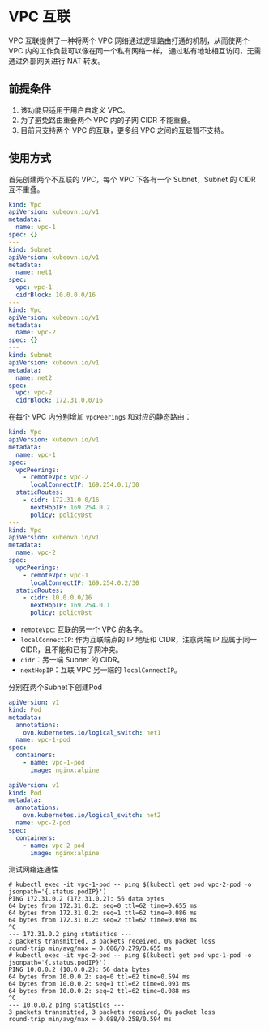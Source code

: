 # VPC 互联

VPC 互联提供了一种将两个 VPC 网络通过逻辑路由打通的机制，从而使两个 VPC 内的工作负载可以像在同一个私有网络一样，
通过私有地址相互访问，无需通过外部网关进行 NAT 转发。

## 前提条件
1. 该功能只适用于用户自定义 VPC。
2. 为了避免路由重叠两个 VPC 内的子网 CIDR 不能重叠。
3. 目前只支持两个 VPC 的互联，更多组 VPC 之间的互联暂不支持。

## 使用方式

首先创建两个不互联的 VPC，每个 VPC 下各有一个 Subnet，Subnet 的 CIDR 互不重叠。

```yaml
kind: Vpc
apiVersion: kubeovn.io/v1
metadata:
  name: vpc-1
spec: {}
---
kind: Subnet
apiVersion: kubeovn.io/v1
metadata:
  name: net1
spec:
  vpc: vpc-1
  cidrBlock: 10.0.0.0/16
---
kind: Vpc
apiVersion: kubeovn.io/v1
metadata:
  name: vpc-2
spec: {}
---
kind: Subnet
apiVersion: kubeovn.io/v1
metadata:
  name: net2
spec:
  vpc: vpc-2
  cidrBlock: 172.31.0.0/16
```

在每个 VPC 内分别增加 `vpcPeerings` 和对应的静态路由：

```yaml
kind: Vpc
apiVersion: kubeovn.io/v1
metadata:
  name: vpc-1
spec: 
  vpcPeerings:
    - remoteVpc: vpc-2
      localConnectIP: 169.254.0.1/30
  staticRoutes:
    - cidr: 172.31.0.0/16
      nextHopIP: 169.254.0.2
      policy: policyDst
---
kind: Vpc
apiVersion: kubeovn.io/v1
metadata:
  name: vpc-2
spec:
  vpcPeerings:
    - remoteVpc: vpc-1
      localConnectIP: 169.254.0.2/30
  staticRoutes:
    - cidr: 10.0.0.0/16
      nextHopIP: 169.254.0.1
      policy: policyDst
```

- `remoteVpc`: 互联的另一个 VPC 的名字。
- `localConnectIP`: 作为互联端点的 IP 地址和 CIDR，注意两端 IP 应属于同一 CIDR，且不能和已有子网冲突。
- `cidr`：另一端 Subnet 的 CIDR。
- `nextHopIP`：互联 VPC 另一端的 `localConnectIP`。

分别在两个Subnet下创建Pod

```yaml
apiVersion: v1
kind: Pod
metadata:
  annotations:
    ovn.kubernetes.io/logical_switch: net1
  name: vpc-1-pod
spec:
  containers:
    - name: vpc-1-pod
      image: nginx:alpine
---
apiVersion: v1
kind: Pod
metadata:
  annotations:
    ovn.kubernetes.io/logical_switch: net2
  name: vpc-2-pod
spec:
  containers:
    - name: vpc-2-pod
      image: nginx:alpine
```

测试网络连通性

```shell
# kubectl exec -it vpc-1-pod -- ping $(kubectl get pod vpc-2-pod -o jsonpath='{.status.podIP}')
PING 172.31.0.2 (172.31.0.2): 56 data bytes
64 bytes from 172.31.0.2: seq=0 ttl=62 time=0.655 ms
64 bytes from 172.31.0.2: seq=1 ttl=62 time=0.086 ms
64 bytes from 172.31.0.2: seq=2 ttl=62 time=0.098 ms
^C
--- 172.31.0.2 ping statistics ---
3 packets transmitted, 3 packets received, 0% packet loss
round-trip min/avg/max = 0.086/0.279/0.655 ms
# kubectl exec -it vpc-2-pod -- ping $(kubectl get pod vpc-1-pod -o jsonpath='{.status.podIP}')
PING 10.0.0.2 (10.0.0.2): 56 data bytes
64 bytes from 10.0.0.2: seq=0 ttl=62 time=0.594 ms
64 bytes from 10.0.0.2: seq=1 ttl=62 time=0.093 ms
64 bytes from 10.0.0.2: seq=2 ttl=62 time=0.088 ms
^C
--- 10.0.0.2 ping statistics ---
3 packets transmitted, 3 packets received, 0% packet loss
round-trip min/avg/max = 0.088/0.258/0.594 ms
```